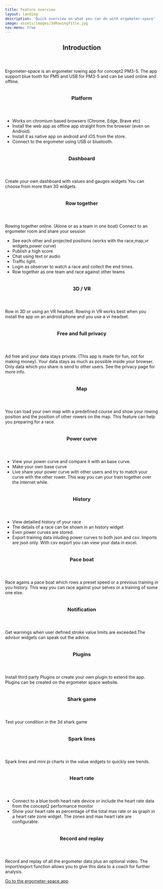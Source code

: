 ```yaml
---
title: Feature overview
layout: landing
description: 'Quick overview on what you can do with ergometer-space'
image: assets/images/3dRowingTitle.jpg
nav-menu: true
---
```


<!-- Main -->
<div id="main">

<!-- One -->
<section id="one">
	<div class="inner">
		<header class="major">
			<h2>Introduction</h2>
		</header>
<p>Ergometer-space is an ergometer rowing app for concept2 PM3-5. The app support blue tooth for PM5 and USB for PM3-5 and can be used online and offline. 
</p>
	</div>
</section>

<!-- Two -->
<section id="two" class="spotlights">
	<section>
		<div href="generic.html" class="image">
			<img src="assets/images/features.svg" alt="" data-position="center center" />
		</div>
		<div class="content">
			<div class="inner">
				<header class="major">
					<h3>Platform</h3>
				</header>
				<p>
					<ul>
						<li>Works on chromium based browsers (Chrome, Edge, Brave etc)</li>
						<li>Install the web app as offline app straight from the browser (even on Android).</li>
						<li>Install it as native app on android and iOS from the store. </li>
						<li>Connect to the ergometer using USB or bluetooth.</li>
					</ul>
				</p>
			</div>
		</div>
	</section>
	<section>
		<div href="generic.html" class="image">
			<img src="assets/images/dashboard2.jpg" alt="" data-position="center center" />
		</div>
		<div class="content">
			<div class="inner">
				<header class="major">
					<h3>Dashboard</h3>
				</header>
				<p>Create your own dashboard with values and gauges widgets You can choose from more than 30 widgets.</p>
			</div>
		</div>
	</section>
	<section>
		<div href="generic.html" class="image">
			<img src="assets/images/OnlineRowing.jpg" alt="" data-position="top center" />
		</div>
		<div class="content">
			<div class="inner">
				<header class="major">
					<h3>Row together</h3>
				</header>
				<p>Rowing together online. (Alone or as a team in one boat) Connect to an ergometer room and share your session</p>
<ul>
   <li> See each other and projected positions (works with the race,map,vr widgets,power curve)</li>
   <li> Publish a high score</li>
   <li> Chat using text or audio</li> 
   <li> Traffic light.</li>
   <li> Login as observer to watch a race and collect the end times.</li>  
   <li> Row together as one team and race against other teams</li>
</ul>
			</div>
		</div>
	</section>
	<section>
		<div href="generic.html" class="image">
			<img src="assets/images/3DRowing.jpg" alt="" data-position="25% 25%" />
		</div>
		<div class="content">
			<div class="inner">
				<header class="major">
					<h3>3D / VR</h3>
				</header>
				<p>Row in 3D or using an VR headset. Rowing in VR works best when you install the app on an android phone and you use a vr headset.</p>
			</div>
		</div>
	</section>
	<section>
		<div href="generic.html" class="image">
			<img src="assets/images/ChipErgo.jpg" alt="" data-position="center center" />
		</div>
		<div class="content">
			<div class="inner">
				<header class="major">
					<h3>Free and full privacy</h3>
				</header>
				<p>Ad free and your data stays private. (This app is made for fun, not for making money). Your data stays as much as possible inside your browser. Only data which you share is send to other users. See the privacy page for more info.</p>
			</div>
		</div>
	</section>
	<section>
		<div href="generic.html" class="image">
			<img src="assets/images/RowMap.jpg" alt="" data-position="top center" />
		</div>
		<div class="content">
			<div class="inner">
				<header class="major">
					<h3>Map</h3>
				</header>
				<p>You can load your own map with a predefined course and show your rowing position and the position of other rowers on the map. This feature can help you preparing for a race.</p>
			</div>
		</div>
	</section>
	<section>
		<div href="generic.html" class="image">
			<img src="assets/images/PowerCurve.jpg" alt="" data-position="25% 25%" />
		</div>
		<div class="content">
			<div class="inner">
				<header class="major">
					<h3>Power curve</h3>
				</header>
				<p>
<ul>
<li>View your power curve and compare it with an base curve.</li>
<li>Make your own base curve</li> 
<li>Live share your power curve with other users and try to match your curve with the other rower. This way you can your train together over the internet while.</li>
</ul>				
				</p>
			</div>
		</div>
	</section>
    <section>
		<div href="generic.html" class="image">
			<img src="assets/images/History.jpg" alt="" data-position="top center" />
		</div>
		<div class="content">
			<div class="inner">
				<header class="major">
					<h3>History</h3>
				</header>
				<ul>
<li>View detailied history of your race</li>
<li>The details of a race can be shown in an history widget</li>
<li>Even power curves are stored.</li>
<li>Export training data inluding power curves to both json and csv. Imports are json only. With csv export you can view your data in excel.</li> 
</ul>	
			</div>
		</div>
	</section>
	<section>
		<div href="generic.html" class="image">
			<img src="assets/images/3DRowing.jpg" alt="" data-position="25% 25%" />
		</div>
		<div class="content">
			<div class="inner">
				<header class="major">
					<h3>Pace boat</h3>
				</header>
				<p>Race agains a pace boat which rows a preset speed or a previous  training in you history. This way you can race against your selves or a training of some one else.</p>
			</div>
		</div>
	</section>
	<section>
		<div href="generic.html" class="image">
			<img src="assets/images/Notifications.jpg" alt="" data-position="top center" />
		</div>
		<div class="content">
			<div class="inner">
				<header class="major">
					<h3>Notification</h3>
				</header>
				<p>Get warnings when user defined stroke value limits are exceeded.The advisor widgets can speak out the advice.</p>
			</div>
		</div>
	</section>
	<section>
		<div href="generic.html" class="image">
			<img src="assets/images/Plugins.jpg" alt="" data-position="25% 25%" />
		</div>
		<div class="content">
			<div class="inner">
				<header class="major">
					<h3>Plugins</h3>
				</header>
				<p>Install third party Plugins or create your own plugin to extend the app. Plugins can be created on the ergometer space website.</p>
			</div>
		</div>
	</section>
	<section>
		<div href="generic.html" class="image">
			<img src="assets/images/Shark.jpg" alt="" data-position="top center" />
		</div>
		<div class="content">
			<div class="inner">
				<header class="major">
					<h3>Shark game</h3>
				</header>
				<p>Test your condition in the 3d shark game</p>
			</div>
		</div>
	</section>
	<section>
		<div href="generic.html" class="image">
			<img src="assets/images/SparkLines.jpg" alt="" data-position="25% 25%" />
		</div>
		<div class="content">
			<div class="inner">
				<header class="major">
					<h3>Spark lines</h3>
				</header>
				<p>Spark lines and mini pi charts in the value widgets to quickly see trends.</p>
			</div>
		</div>
	</section>
	<section>
		<div href="generic.html" class="image">
			<img src="assets/images/HeartRate.jpg" alt="" data-position="top center" />
		</div>
		<div class="content">
			<div class="inner">
				<header class="major">
					<h3>Heart rate</h3>
				</header>
<ul>
<li>Connect to a blue tooth heart rate device or include the heart rate data from the concept2 performance monitor</li>
<li>Show your heart rate as percentage of the total max rate or as graph in a heart rate zone widget. The zones and max heart rate are configurable.</li>
</ul>
			</div>
		</div>
	</section>
	<section>
		<div href="generic.html" class="image">
			<img src="assets/images/RecordReplay.jpg" alt="" data-position="25% 25%" />
		</div>
		<div class="content">
			<div class="inner">
				<header class="major">
					<h3>Record and replay</h3>
				</header>
				<p>Record and replay of all the ergometer data plus an optional video. The import/export function allows you to give this data to a coach for further analysis.</p>
			</div>
		</div>
	</section>
	
</section>

</div>
<section id="two">
    <div class="inner">                
    	 <a href="{{site.webSiteLink}}" class="button">Go to the ergometer-space app</a>                
    </div>
</section>
